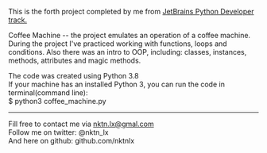 This is the forth project completed by me from [JetBrains Python Developer track.](https://hyperskill.org/tracks/2)

Coffee Machine -- the project emulates an operation of a coffee machine. During the project I've practiced working with functions, loops and conditions. Also there was an intro to OOP, including: classes, instances, methods, attributes and magic methods.   



The code was created using Python 3.8  
If your machine has an installed Python 3, you can run the code in terminal(command line):  
$ python3 coffee_machine.py  


--------------------------------------------
Fill free to contact me via nktn.lx@gmal.com  
Follow me on twitter: @nktn_lx  
And here on github: github.com/nktnlx  